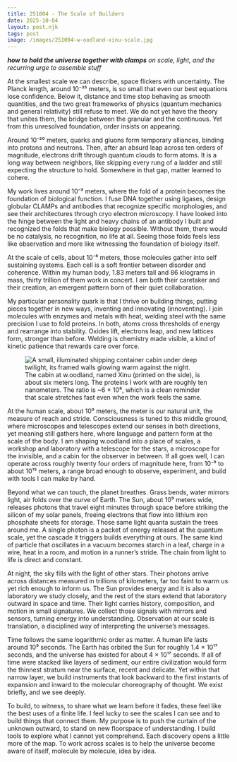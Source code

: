 ```yaml
---
title: 251004 - The Scale of Builders
date: 2025-10-04
layout: post.njk
tags: post
image: /images/251004-w-oodland-xinu-scale.jpg
---
```


**_how to hold the universe together with clamps_**
*on scale, light, and the recurring urge to assemble stuff*

At the smallest scale we can describe, space flickers with uncertainty. The Planck length, around 10⁻³⁵ meters, is so small that even our best equations lose confidence. Below it, distance and time stop behaving as smooth quantities, and the two great frameworks of physics (quantum mechanics and general relativity) still refuse to meet. We do not yet have the theory that unites them, the bridge between the granular and the continuous. Yet from this unresolved foundation, order insists on appearing.

Around 10⁻²⁰ meters, quarks and gluons form temporary alliances, binding into protons and neutrons. Then, after an absurd leap across ten orders of magnitude, electrons drift through quantum clouds to form atoms. It is a long way between neighbors, like skipping every rung of a ladder and still expecting the structure to hold. Somewhere in that gap, matter learned to cohere.

My work lives around 10⁻⁹ meters, where the fold of a protein becomes the foundation of biological function. I fuse DNA together using ligases, design globular CLAMPs and antibodies that recognize specific morphologies, and see their architectures through cryo electron microscopy. I have looked into the hinge between the light and heavy chains of an antibody I built and recognized the folds that make biology possible. Without them, there would be no catalysis, no recognition, no life at all. Seeing those folds feels less like observation and more like witnessing the foundation of biology itself.

At the scale of cells, about 10⁻⁶ meters, those molecules gather into self sustaining systems. Each cell is a soft frontier between disorder and coherence. Within my human body, 1.83 meters tall and 86 kilograms in mass, thirty trillion of them work in concert. I am both their caretaker and their creation, an emergent pattern born of their quiet collaboration.

My particular personality quark is that I thrive on building things, putting pieces together in new ways, inventing and innovating (innoventing). I join molecules with enzymes and metals with heat, welding steel with the same precision I use to fold proteins. In both, atoms cross thresholds of energy and rearrange into stability. Oxides lift, electrons leap, and new lattices form, stronger than before. Welding is chemistry made visible, a kind of kinetic patience that rewards care over force.

<figure>
  <img src="/images/251004-w-oodland-xinu-scale.jpeg" alt="A small, illuminated shipping container cabin under deep twilight, its framed walls glowing warm against the night.">
  <figcaption>
    The cabin at w.oodland, named Xinu (printed on the side), is about six meters long. The proteins I work with are roughly ten nanometers. The ratio is ~6 × 10⁸, which is a clean reminder that scale stretches fast even when the work feels the same.
  </figcaption>
</figure>


At the human scale, about 10⁰ meters, the meter is our natural unit, the measure of reach and stride. Consciousness is tuned to this middle ground, where microscopes and telescopes extend our senses in both directions, yet meaning still gathers here, where language and pattern form at the scale of the body. I am shaping w.oodland into a place of scales, a workshop and laboratory with a telescope for the stars, a microscope for the invisible, and a cabin for the observer in between. If all goes well, I can operate across roughly twenty four orders of magnitude here, from 10⁻⁹ to about 10¹⁵ meters, a range broad enough to observe, experiment, and build with tools I can make by hand.

Beyond what we can touch, the planet breathes. Grass bends, water mirrors light, air folds over the curve of Earth. The Sun, about 10⁹ meters wide, releases photons that travel eight minutes through space before striking the silicon of my solar panels, freeing electrons that flow into lithium iron phosphate sheets for storage. Those same light quanta sustain the trees around me. A single photon is a packet of energy released at the quantum scale, yet the cascade it triggers builds everything at ours. The same kind of particle that oscillates in a vacuum becomes starch in a leaf, charge in a wire, heat in a room, and motion in a runner’s stride. The chain from light to life is direct and constant.

At night, the sky fills with the light of other stars. Their photons arrive across distances measured in trillions of kilometers, far too faint to warm us yet rich enough to inform us. The Sun provides energy and it is also a laboratory we study closely, and the rest of the stars extend that laboratory outward in space and time. Their light carries history, composition, and motion in small signatures. We collect those signals with mirrors and sensors, turning energy into understanding. Observation at our scale is translation, a disciplined way of interpreting the universe’s messages.

Time follows the same logarithmic order as matter. A human life lasts around 10⁹ seconds. The Earth has orbited the Sun for roughly 1.4 × 10¹⁷ seconds, and the universe has existed for about 4 × 10¹⁷ seconds. If all of time were stacked like layers of sediment, our entire civilization would form the thinnest stratum near the surface, recent and delicate. Yet within that narrow layer, we build instruments that look backward to the first instants of expansion and inward to the molecular choreography of thought. We exist briefly, and we see deeply.

To build, to witness, to share what we learn before it fades, these feel like the best uses of a finite life. I feel lucky to see the scales I can see and to build things that connect them. My purpose is to push the curtain of the unknown outward, to stand on new floorspace of understanding. I build tools to explore what I cannot yet comprehend. Each discovery opens a little more of the map. To work across scales is to help the universe become aware of itself, molecule by molecule, idea by idea.
